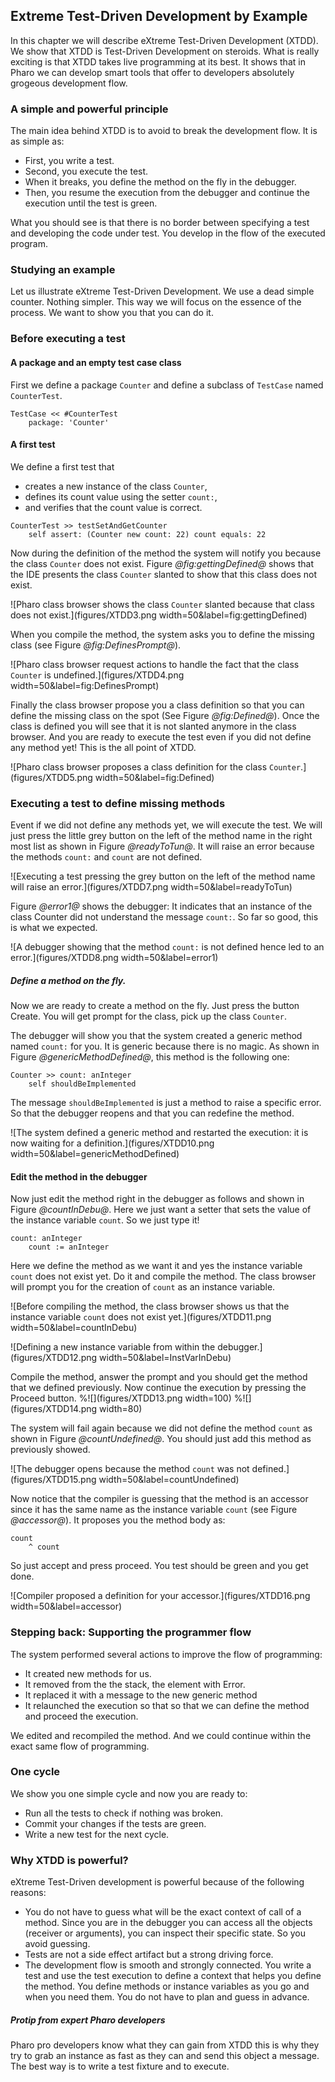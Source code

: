 ## Extreme Test-Driven Development  by Example



In this chapter we will describe eXtreme Test-Driven Development (XTDD). 
We show that XTDD is Test-Driven Development on steroids.
What is really exciting is that XTDD takes live programming at its best.
It shows that in Pharo we can develop smart tools that offer to developers
absolutely grogeous development flow.


### A simple and powerful principle

The main idea behind XTDD is to avoid to break the development flow.
It is as simple as: 
- First, you write a test.
- Second, you execute the test.
- When it breaks, you define the method on the fly in the debugger.
- Then, you resume the execution from the debugger and continue the execution until the test is green.

What you should see is that there is no border between specifying a test and developing the code under test.
You develop in the flow of the executed program.

### Studying an example

Let us illustrate  eXtreme Test-Driven Development. 
We use a dead simple counter. Nothing simpler.
This way we will focus on the essence of the process.
We want to show you that you can do it.

### Before executing a test

#### A package and an empty test case class

First we define a package `Counter` and define a subclass of `TestCase` named `CounterTest`.

```
TestCase << #CounterTest
	package: 'Counter'
```
#### A first test

We define a first test that 
- creates a new instance of the class `Counter`,
- defines its count value using the setter `count:`,
- and verifies that the count value is correct. 

```
CounterTest >> testSetAndGetCounter
	self assert: (Counter new count: 22) count equals: 22
```

Now during the definition of the method the system will notify you because the class `Counter` does not exist. 
Figure *@fig:gettingDefined@* shows that the IDE presents the class `Counter` slanted to show that this class
does not exist. 

![Pharo class browser  shows the class `Counter` slanted because that class
does not exist.](figures/XTDD3.png width=50&label=fig:gettingDefined)

When you compile the method, the system asks you to define the missing class (see Figure *@fig:DefinesPrompt@*).

![Pharo class browser  request actions to handle the fact that the class `Counter` is undefined.](figures/XTDD4.png width=50&label=fig:DefinesPrompt)

Finally the class browser propose you a class definition so that you can define the missing class on the spot (See Figure *@fig:Defined@*).
Once the class is defined you will see that it is not slanted anymore in the class browser. 
And you are ready to execute the test even if you did not define any method yet!
This is the all point of XTDD.

![Pharo class browser proposes a class definition for the class `Counter`.](figures/XTDD5.png width=50&label=fig:Defined)

### Executing a test to define missing methods
Event if we did not define any methods yet, we will execute the test. 
We will just press the little grey button on the left of the method name in the right most list as shown in Figure *@readyToTun@*. 
It will raise an error because the methods `count:` and `count` are not defined. 

![Executing a test pressing the grey button on the left of the method name will raise an error.](figures/XTDD7.png width=50&label=readyToTun)

Figure *@error1@* shows the debugger: It indicates that an instance of the class Counter did not understand the message `count:`.
So far so good, this is what we expected. 

![A debugger showing that the method `count:` is not defined hence led to an error.](figures/XTDD8.png width=50&label=error1)

##### Define a method on the fly.
Now we are ready to create a method on the fly.
Just press the button Create. You will get prompt for the class, pick up the class `Counter`.

The debugger will show you that the system created a generic method named `count:` for you. 
It is generic because there is no magic. As shown in Figure *@genericMethodDefined@*, this method is the following one:

```
Counter >> count: anInteger
	self shouldBeImplemented
```

The message `shouldBeImplemented` is just a method to raise a specific error. So that the debugger reopens and that you can redefine the method. 

![The system defined a generic method and restarted the execution: it is now waiting for a definition.](figures/XTDD10.png width=50&label=genericMethodDefined)



#### Edit the method in the debugger
Now just edit the method right in the debugger as follows and shown in Figure *@countInDebu@*.
Here we just want a setter that sets the value of the instance variable `count`.
So we just type it!

```
count: anInteger
	count := anInteger
```

Here we define the method as we want it and yes the instance variable `count` does not exist yet.
Do it and compile the method. The class browser will prompt you for the creation of `count` as an instance variable.

![Before compiling the method, the class browser shows us that the instance variable `count` does not exist yet.](figures/XTDD11.png width=50&label=countInDebu)


![Defining a new instance variable from within the debugger.](figures/XTDD12.png width=50&label=InstVarInDebu)

Compile the method, answer the prompt and you should get the method that we defined previously.
Now continue the execution by pressing the Proceed button.
%![](figures/XTDD13.png width=100)
%![](figures/XTDD14.png width=80)

The system will fail again because we did not define the method `count` as shown in Figure *@countUndefined@*.
You should just add this method as previously showed. 


![The debugger opens because the method `count` was not defined.](figures/XTDD15.png  width=50&label=countUndefined)

Now notice that the compiler is guessing that the method is an accessor since it has the same name as the instance variable `count` (see Figure *@accessor@*). It proposes you the method body as:

```
count 
	^ count
```
So just accept and press proceed. You test should be green and you get done.

![Compiler proposed a definition for your accessor.](figures/XTDD16.png width=50&label=accessor)





### Stepping back: Supporting the programmer flow

The system performed several actions to improve the flow of programming: 
- It created new methods for us.
- It removed from the  the stack, the element with Error.
- It replaced it with a message to the new generic method
- It relaunched the execution so that  so that we can define the method and proceed the execution.

We edited and recompiled the method.  And we could continue within the exact same flow of programming. 

### One cycle

We show you one simple cycle and now you are ready to:
- Run all the tests to check if nothing was broken.
- Commit your changes if the tests are green.
- Write a new test for the next cycle.

### Why XTDD is powerful?

eXtreme Test-Driven development is powerful because of the following reasons: 

- You do not have to guess what will be the exact context of call of a method.  Since you are in the debugger you can access all the objects (receiver or arguments), you can inspect their specific state. So you avoid guessing. 
- Tests are not a side effect artifact but a strong driving force.
- The development flow is smooth and strongly connected. You write a test and use the test execution to define a context
that helps you define the method. You define methods or instance variables as you go and when you need them. 
You do not have to plan and guess in advance. 

##### Protip from expert Pharo developers
Pharo pro developers know what they can gain from XTDD this is why they try to grab an instance as fast as they can and send this object 
a message. The best way is to write a test fixture and to execute. 
